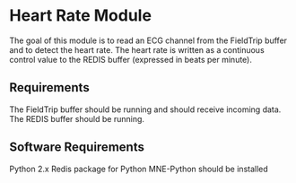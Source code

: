 Heart Rate Module
=================

The goal of this module is to read an ECG channel from the FieldTrip buffer and to detect the heart rate. The heart rate is written as a continuous control value to the REDIS buffer (expressed in beats per minute).

## Requirements

The FieldTrip buffer should be running and should receive incoming data.
The REDIS buffer should be running.

## Software Requirements

Python 2.x
Redis package for Python
MNE-Python should be installed
